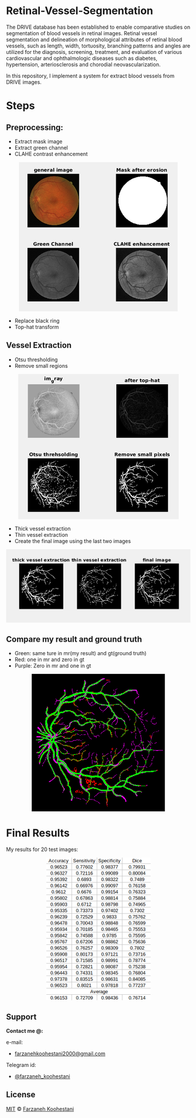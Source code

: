 # Retinal-Vessel-Segmentation

The DRIVE database has been established to enable comparative studies on segmentation of blood vessels in retinal images. Retinal vessel segmentation and delineation of morphological attributes of retinal blood vessels, such as length, width, tortuosity, branching patterns and angles are utilized for the diagnosis, screening, treatment, and evaluation of various cardiovascular and ophthalmologic diseases such as diabetes, hypertension, arteriosclerosis and chorodial neovascularization.

In this repository, I implement a system for extract blood vessels from DRIVE images.

# Steps

## Preprocessing:
* Extract mask image
* Extract green channel
* CLAHE contrast enhancement  
<p align=center>
<img src="https://github.com/farkoo/Retinal-Vessel-Segmentation/blob/master/figure1.png">
</p>

* Replace black ring
* Top-hat transform

## Vessel Extraction
* Otsu thresholding
* Remove small regions
<p align=center>
<img src="https://github.com/farkoo/Retinal-Vessel-Segmentation/blob/master/Figure2.png">
</p>

* Thick vessel extraction
* Thin vessel extraction
* Create the final image using the last two images
<p align=center>
<img src="https://github.com/farkoo/Retinal-Vessel-Segmentation/blob/master/Figure3.png">
</p>

## Compare my result and ground truth
* Green: same ture in mr(my result) and gt(ground truth) 
* Red: one in mr and zero in gt
* Purple: Zero in mr and one in gt
<p align=center>
<img src="https://github.com/farkoo/Retinal-Vessel-Segmentation/blob/master/figure4.png">
</p>

# Final Results
My results for 20 test images:
<p align=center>
<img src="https://github.com/farkoo/Retinal-Vessel-Segmentation/blob/master/Figure5.png">
</p>

## Support

**Contact me @:**

e-mail:

* farzanehkoohestani2000@gmail.com

Telegram id:

* [@farzaneh_koohestani](https://t.me/farzaneh_koohestani)

## License
[MIT](https://github.com/fark00/Retinal-Vessel-Segmentation/blob/master/LICENSE)
&#0169; 
[Farzaneh Koohestani](https://github.com/farkoo)
